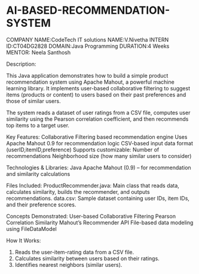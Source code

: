 # AI-BASED-RECOMMENDATION-SYSTEM

COMPANY NAME:CodeTech IT solutions 
NAME:V.Nivetha  INTERN ID:CT04DG2828
DOMAIN:Java Programming  DURATION:4 Weeks  MENTOR: Neela Santhosh 

Description:

This Java application demonstrates how to build a simple product recommendation system using Apache Mahout, a powerful machine learning library. It implements user-based collaborative filtering to suggest items (products or content) to users based on their past preferences and those of similar users.

The system reads a dataset of user ratings from a CSV file, computes user similarity using the Pearson correlation coefficient, and then recommends top items to a target user.

Key Features:
Collaborative Filtering based recommendation engine
Uses Apache Mahout 0.9 for recommendation logic
CSV-based input data format (userID,itemID,preference)
Supports customizable:
Number of recommendations
Neighborhood size (how many similar users to consider)

Technologies & Libraries:
Java
Apache Mahout (0.9) – for recommendation and similarity calculations

Files Included:
ProductRecommender.java:
Main class that reads data, calculates similarity, builds the recommender, and outputs recommendations.
data.csv:
Sample dataset containing user IDs, item IDs, and their preference scores.

Concepts Demonstrated:
User-based Collaborative Filtering
Pearson Correlation Similarity
Mahout’s Recommender API
File-based data modeling using FileDataModel

How It Works:
1. Reads the user-item-rating data from a CSV file.
2. Calculates similarity between users based on their ratings.
3. Identifies nearest neighbors (similar users).



